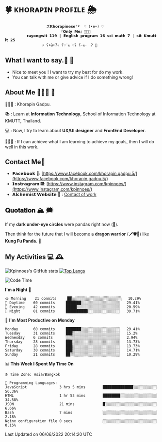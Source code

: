 # 🍀  ᴋʜᴏʀᴀᴘɪɴ ᴘʀᴏꜰɪʟᴇ  🌦 
                       ズ𝗞𝗵𝗼𝗿𝗮𝗽𝗶𝗻𝗲𝘀𝗲°º  ♡ (•ө•) ♡
                             『𝗢𝗻𝗹𝘆 𝗠𝗲』👩🏻‍💻
              𝗿𝗮𝘆𝗼𝗻𝗴𝘄𝗶𝘁 𝟭𝟭𝟵 | 𝗘𝗻𝗴𝗹𝗶𝘀𝗵-𝗽𝗿𝗼𝗴𝗿𝗮𝗺 𝟭𝟲 𝘀𝗰𝗶-𝗺𝗮𝘁𝗵 𝟳 | 𝘀𝗶𝘁 𝗞𝗺𝘂𝘁𝘁 𝗶𝘁 𝟮𝟱
                     ⚡️ ʕ•̀ω•́ʔ✧ ʕ♡˙ᴥ˙♡ʔ ʕ·ᴥ·　ʔ 💫

## What I want to say.💬 📧 

- Nice to meet you ! I want to try my best for do my work.  
- You can talk with me or give advice if I do something wrong! 

## About Me 🙋🏻‍♀️ 🌱
 👩🏻‍💼 : Khorapin Gadpu.
 
 📚 : Learn at **Information Technology**, School of Information Technology at KMUTT, Thailand. 

 💻 : Now, I try to learn about __UX/UI designer__ and __FrontEnd Developer__. 

 🏃🏻‍♀️ : If I can achieve what I am learning to achieve my goals, then I will do well in this work. 

## Contact Me📱

- 𝗙𝗮𝗰𝗲𝗯𝗼𝗼𝗸 🌌: [https://www.facebook.com/khorapin.gadpu.5/](https://www.facebook.com/khorapin.gadpu.5/)
- 𝗜𝗻𝘀𝘁𝗿𝗮𝗴𝗿𝗮𝗺 🎆: [https://www.instagram.com/kpinnoes/](https://www.instagram.com/kpinnoes/)
- 𝗔𝗹𝗰𝗵𝗲𝗺𝗶𝘀𝘁 𝗪𝗲𝗯𝘀𝗶𝘁𝗲 🌄 : [Contact of work](https://alchemist-softwarehouse.co/)

## 𝐐𝐮𝐨𝐭𝐚𝐭𝐢𝐨𝐧 🏔 🗯

If my __dark under-eye circles__ were pandas right now (🐼).

Then think for the future that I will become a __dragon warrior__ (🗡🛡🐲) like __Kung Fu Panda__. 🐉



## My Activities 💻 🕰
![Kpinnoes's GitHub stats](https://github-readme-stats.vercel.app/api?username=kpinnoes&show_icons=true&theme=solarized-light)
[![Top Langs](https://github-readme-stats.vercel.app/api/top-langs/?username=kpinnoes&layout=compact&langs_count=10&theme=solarized-light)](https://github.com/kpinnoes/github-readme-stats)


<!--START_SECTION:waka-->
![Code Time](http://img.shields.io/badge/Code%20Time-0%20secs-blue)

**I'm a Night 🦉** 

```text
🌞 Morning    21 commits     ██░░░░░░░░░░░░░░░░░░░░░░░   10.29% 
🌆 Daytime    60 commits     ███████░░░░░░░░░░░░░░░░░░   29.41% 
🌃 Evening    42 commits     █████░░░░░░░░░░░░░░░░░░░░   20.59% 
🌙 Night      81 commits     ██████████░░░░░░░░░░░░░░░   39.71%

```
📅 **I'm Most Productive on Monday** 

```text
Monday       60 commits     ███████░░░░░░░░░░░░░░░░░░   29.41% 
Tuesday      31 commits     ███░░░░░░░░░░░░░░░░░░░░░░   15.2% 
Wednesday    6 commits      ░░░░░░░░░░░░░░░░░░░░░░░░░   2.94% 
Thursday     28 commits     ███░░░░░░░░░░░░░░░░░░░░░░   13.73% 
Friday       28 commits     ███░░░░░░░░░░░░░░░░░░░░░░   13.73% 
Saturday     30 commits     ███░░░░░░░░░░░░░░░░░░░░░░   14.71% 
Sunday       21 commits     ██░░░░░░░░░░░░░░░░░░░░░░░   10.29%

```


📊 **This Week I Spent My Time On** 

```text
⌚︎ Time Zone: Asia/Bangkok

💬 Programming Languages: 
JavaScript               3 hrs 5 mins        ██████████████░░░░░░░░░░░   56.36% 
HTML                     1 hr 53 mins        ████████░░░░░░░░░░░░░░░░░   34.58% 
JSON                     21 mins             █░░░░░░░░░░░░░░░░░░░░░░░░   6.66% 
Bash                     7 mins              ░░░░░░░░░░░░░░░░░░░░░░░░░   2.18% 
Nginx configuration file 0 secs              ░░░░░░░░░░░░░░░░░░░░░░░░░   0.15%

```


 Last Updated on 06/06/2022 20:14:20 UTC
<!--END_SECTION:waka-->

